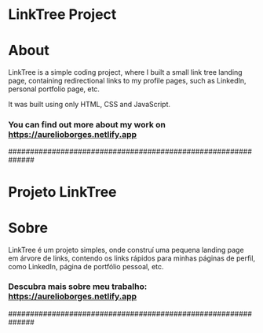 # LinkTree Project

# About
LinkTree is a simple coding project, where I built a small link tree landing page, containing redirectional links to my profile pages, such as LinkedIn, personal portfolio page, etc.

It was built using only HTML, CSS and JavaScript.

### You can find out more about my work on https://aurelioborges.netlify.app

##############################################################

# Projeto LinkTree

# Sobre
LinkTree é um projeto simples, onde construí uma pequena landing page em árvore de links, contendo os links rápidos para minhas páginas de perfil, como LinkedIn, página de portfólio pessoal, etc.

### Descubra mais sobre meu trabalho: https://aurelioborges.netlify.app

##############################################################